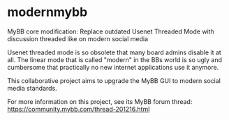 # modernmybb

MyBB core modification: 
Replace outdated Usenet Threaded Mode with discussion threaded like on modern social media 

Usenet threaded mode is so obsolete that many board admins disable it at all.
The linear mode that is called "modern" in the BBs world is so ugly and cumbersome that
practically no new internet applications use it anymore.

This collaborative project aims to upgrade the MyBB GUI to modern social media standards.

For more information on this project, see its MyBB forum thread:
https://community.mybb.com/thread-201216.html

